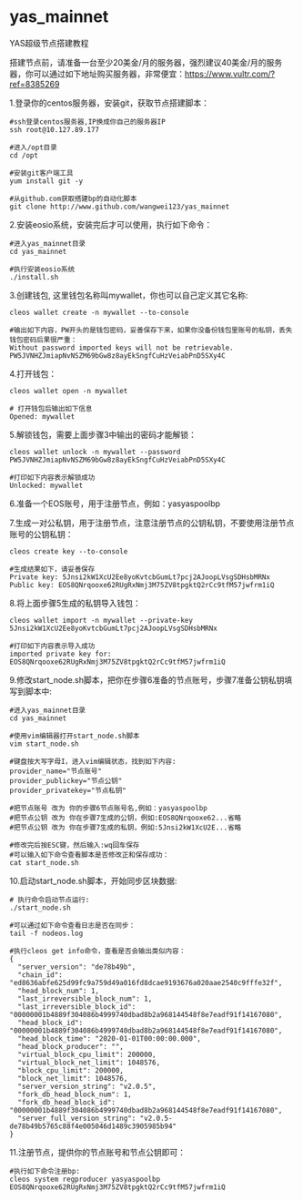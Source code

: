# yas_mainnet
YAS超级节点搭建教程

搭建节点前，请准备一台至少20美金/月的服务器，强烈建议40美金/月的服务器，你可以通过如下地址购买服务器，非常便宜：https://www.vultr.com/?ref=8385269

1.登录你的centos服务器，安装git，获取节点搭建脚本：

```shell
#ssh登录centos服务器,IP换成你自己的服务器IP
ssh root@10.127.89.177

#进入/opt目录
cd /opt

#安装git客户端工具
yum install git -y

#从github.com获取搭建bp的自动化脚本
git clone http://www.github.com/wangwei123/yas_mainnet
```

2.安装eosio系统，安装完后才可以使用，执行如下命令：

```shell
#进入yas_mainnet目录
cd yas_mainnet

#执行安装eosio系统
./install.sh
```

3.创建钱包, 这里钱包名称叫mywallet，你也可以自己定义其它名称: 

```shell
cleos wallet create -n mywallet --to-console

#输出如下内容，PW开头的是钱包密码，妥善保存下来，如果你没备份钱包里账号的私钥，丢失钱包密码后果很严重：
Without password imported keys will not be retrievable.
PW5JVNHZJmiapNvNSZM69bGw8z8ayEkSngfCuHzVeiabPnD5SXy4C 
```

4.打开钱包：

```shell
cleos wallet open -n mywallet

# 打开钱包后输出如下信息
Opened: mywallet
```

5.解锁钱包，需要上面步骤3中输出的密码才能解锁：

```shell
cleos wallet unlock -n mywallet --password PW5JVNHZJmiapNvNSZM69bGw8z8ayEkSngfCuHzVeiabPnD5SXy4C

#打印如下内容表示解锁成功
Unlocked: mywallet
```

6.准备一个EOS账号，用于注册节点，例如：yasyaspoolbp

7.生成一对公私钥，用于注册节点，注意注册节点的公钥私钥，不要使用注册节点账号的公钥私钥：

```shell
cleos create key --to-console

#生成结果如下，请妥善保存
Private key: 5Jnsi2kW1XcU2Ee8yoKvtcbGumLt7pcj2AJoopLVsgSDHsbMRNx
Public key: EOS8QNrqooxe62RUgRxNmj3M75ZV8tpgktQ2rCc9tfM57jwfrm1iQ
```

8.将上面步骤5生成的私钥导入钱包：

```shell
cleos wallet import -n mywallet --private-key 5Jnsi2kW1XcU2Ee8yoKvtcbGumLt7pcj2AJoopLVsgSDHsbMRNx

#打印如下内容表示导入成功
imported private key for: EOS8QNrqooxe62RUgRxNmj3M75ZV8tpgktQ2rCc9tfM57jwfrm1iQ
```

9.修改start_node.sh脚本，把你在步骤6准备的节点账号，步骤7准备公钥私钥填写到脚本中:

```shell
#进入yas_mainnet目录
cd yas_mainnet

#使用vim编辑器打开start_node.sh脚本
vim start_node.sh

#键盘按大写字母I，进入vim编辑状态，找到如下内容:
provider_name="节点账号"
provider_publickey="节点公钥"
provider_privatekey="节点私钥"

#把节点账号 改为 你的步骤6节点账号名,例如：yasyaspoolbp
#把节点公钥 改为 你在步骤7生成的公钥，例如:EOS8QNrqooxe62...省略
#把节点公钥 改为 你在步骤7生成的私钥，例如:5Jnsi2kW1XcU2E...省略

#修改完后按ESC键，然后输入:wq回车保存
#可以输入如下命令查看脚本是否修改正和保存成功：
cat start_node.sh
```

10.启动start_node.sh脚本，开始同步区块数据: 

```shell
# 执行命令启动节点运行:
./start_node.sh

#可以通过如下命令查看日志是否在同步：
tail -f nodeos.log

#执行cleos get info命令，查看是否会输出类似内容：
{
  "server_version": "de78b49b",
  "chain_id": "ed8636abfe625d99fc9a759d49a016fd8dcae9193676a020aae2540c9fffe32f",
  "head_block_num": 1,
  "last_irreversible_block_num": 1,
  "last_irreversible_block_id": "00000001b4889f304086b4999740dbad8b2a968144548f8e7eadf91f14167080",
  "head_block_id": "00000001b4889f304086b4999740dbad8b2a968144548f8e7eadf91f14167080",
  "head_block_time": "2020-01-01T00:00:00.000",
  "head_block_producer": "",
  "virtual_block_cpu_limit": 200000,
  "virtual_block_net_limit": 1048576,
  "block_cpu_limit": 200000,
  "block_net_limit": 1048576,
  "server_version_string": "v2.0.5",
  "fork_db_head_block_num": 1,
  "fork_db_head_block_id": "00000001b4889f304086b4999740dbad8b2a968144548f8e7eadf91f14167080",
  "server_full_version_string": "v2.0.5-de78b49b5765c88f4e005046d1489c3905985b94"
}
```

11.注册节点，提供你的节点账号和节点公钥即可：

```shell
#执行如下命令注册bp:
cleos system regproducer yasyaspoolbp EOS8QNrqooxe62RUgRxNmj3M75ZV8tpgktQ2rCc9tfM57jwfrm1iQ
```

